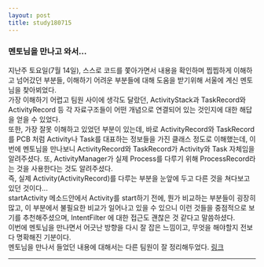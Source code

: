 ```yaml
---
layout: post
title: study180715
---
```

<h3> 멘토님을 만나고 와서... </h3>

지난주 토요일(7월 14일), 스스로 코드를 쫓아가면서 내용을 확인하며 찝찝하게 이해하고 넘어갔던 부분들, 이해하기 어려운 부분들에 대해 도움을 받기위해 서울에 계신 멘토님을 찾아뵈었다.
<br />가장 이해하기 어렵고 팀원 사이에 생각도 달랐던, ActivityStack과 TaskRecord와 ActivityRecord 등 각 자료구조들이 어떤 개념으로 연결되어 있는 것인지에 대한 해답을 얻을 수 있었다.
<br />또한, 가장 잘못 이해하고 있었던 부분이 있는데, 바로 ActivityRecord와 TaskRecord를 PCB 처럼 Activity나 Task를 대표하는 정보들을 가진 클래스 정도로 이해했는데, 이번에 멘토님을 만나보니 ActivityRecord와 TaskRecord가 Activity와 Task 자체임을 알려주셨다. 또, ActivityManager가 실제 Process를 다루기 위해 ProcessRecord라는 것을 사용한다는 것도 알려주셨다.
<br />즉, 실제 Activity(ActivityRecord)를 다루는 부분을 눈앞에 두고 다른 것을 쳐다보고 있던 것이다...
<br />startActivity 메소드안에서 Activity를 start하기 전에, 뭔가 비교하는 부분들이 굉장히 많고, 이 부분에서 불필요한 비교가 일어나고 있을 수 있으니 이런 것들을 중점적으로 보기를 추천해주셨으며, IntentFilter 에 대한 접근도 괜찮은 것 같다고 말씀하셨다.
<br />이번에 멘토님을 만나면서 어긋난 방향을 다시 잘 잡은 느낌이고, 무엇을 해야할지 전보다 명확해진 기분이다.
<br />멘토님을 만나서 들었던 내용에 대해서는 다른 팀원이 잘 정리해두었다. [링크](https://sjyoo1699.github.io/jekyll/update/2018/07/15/STRUCTURE-OF-ACTIVITY-MANAGER.html)
* * *

